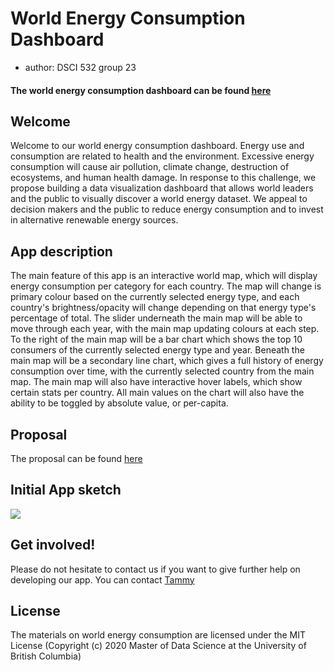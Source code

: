 # World Energy Consumption Dashboard
- author: DSCI 532 group 23


#### The world energy consumption dashboard can be found [here](https://world-energy-consumption-app.herokuapp.com/)

## Welcome

Welcome to our world energy consumption dashboard. Energy use and consumption are related to health and the environment.
Excessive energy consumption will cause air pollution, climate change, destruction of ecosystems, and human health damage. In response to this challenge, we propose building a data visualization dashboard that allows world leaders and the public to visually discover a world energy dataset. We appeal to decision makers and the public to reduce energy consumption and to invest in alternative renewable energy sources.

## App description

The main feature of this app is an interactive world map, which will display energy consumption per category for each country. The map will change is primary colour based on the currently selected energy type, and each country's brightness/opacity will change depending on that energy type's percentage of total. The slider underneath the main map will be able to move through each year, with the main map updating colours at each step. To the right of the main map will be a bar chart which shows the top 10 consumers of the currently selected energy type and year. Beneath the main map will be a secondary line chart, which gives a full history of energy consumption over time, with the currently selected country from the main map. The main map will also have interactive hover labels, which show certain stats per country. All main values on the chart will also have the ability to be toggled by absolute value, or per-capita.

## Proposal

The proposal can be found [here](https://world-energy-consumption-app.herokuapp.com)

## Initial App sketch

![](doc/world_energy_consumption_sketch.png)

## Get involved!

Please do not hesitate to contact us if you want to give further help on developing our app. You can contact [Tammy](zoezhang0408@gmail.com)

## License 
The materials on world energy consumption are licensed under the MIT License 
(Copyright (c) 2020 Master of Data Science at the University of British Columbia)

